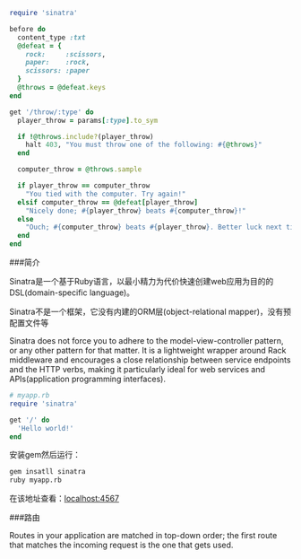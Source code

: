 ```ruby
require 'sinatra'

before do
  content_type :txt
  @defeat = {
    rock:     :scissors,
    paper:    :rock,
    scissors: :paper
  }
  @throws = @defeat.keys
end

get '/throw/:type' do
  player_throw = params[:type].to_sym

  if !@throws.include?(player_throw)
    halt 403, "You must throw one of the following: #{@throws}"
  end

  computer_throw = @throws.sample

  if player_throw == computer_throw
    "You tied with the computer. Try again!"
  elsif computer_throw == @defeat[player_throw]
    "Nicely done; #{player_throw} beats #{computer_throw}!"
  else
    "Ouch; #{computer_throw} beats #{player_throw}. Better luck next time!"
  end
end
```

###简介

Sinatra是一个基于Ruby语言，以最小精力为代价快速创建web应用为目的的DSL(domain-specific language)。

Sinatra不是一个框架，它没有内建的ORM层(object-relational mapper)，没有预配置文件等

Sinatra does not force you to adhere to the model-view-controller pattern, or any other pattern for that matter. It is a lightweight wrapper around Rack middleware and encourages a close relationship between service endpoints and the HTTP verbs, making it particularly ideal for web services and APIs(application programming interfaces).
```ruby
# myapp.rb
require 'sinatra'

get '/' do
  'Hello world!'
end
```
安装gem然后运行：
```sh
gem insatll sinatra
ruby myapp.rb
```
在该地址查看：[localhost:4567](http://localhost:4567/)

###路由

Routes in your application are matched in top-down order; the first route that matches the incoming request is the one that gets used.
